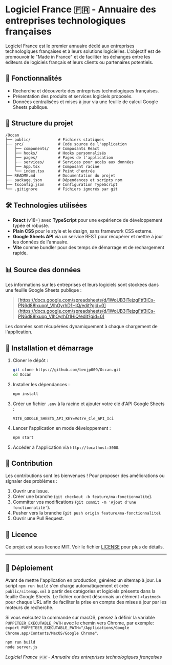 # Logiciel France 🇫🇷 - Annuaire des entreprises technologiques françaises

Logiciel France est le premier annuaire dédié aux entreprises technologiques françaises et à leurs solutions logicielles. L'objectif est de promouvoir le "Made in France" et de faciliter les échanges entre les éditeurs de logiciels français et leurs clients ou partenaires potentiels.

## 🚀 Fonctionnalités

* Recherche et découverte des entreprises technologiques françaises.
* Présentation des produits et services logiciels proposés.
* Données centralisées et mises à jour via une feuille de calcul Google Sheets publique.

## 📂 Structure du projet
 
```
/Occan
├── public/            # Fichiers statiques
├── src/               # Code source de l'application
│   ├── components/    # Composants React
│   ├── hooks/         # Hooks personnalisés
│   ├── pages/         # Pages de l'application
│   ├── services/      # Services pour accès aux données
│   ├── App.tsx        # Composant racine
│   └── index.tsx      # Point d'entrée
├── README.md          # Documentation du projet
├── package.json       # Dépendances et scripts npm
├── tsconfig.json      # Configuration TypeScript
└── .gitignore         # Fichiers ignorés par git
```

## 🛠️ Technologies utilisées

* **React** (v18+) avec **TypeScript** pour une expérience de développement typée et robuste.
* **Plain CSS** pour le style et le design, sans framework CSS externe.
* **Google Sheets API** via un service REST pour récupérer et mettre à jour les données de l'annuaire.
* **Vite** comme bundler pour des temps de démarrage et de rechargement rapide.

## 📊 Source des données

Les informations sur les entreprises et leurs logiciels sont stockées dans une feuille Google Sheets publique :

> [https://docs.google.com/spreadsheets/d/1WoUB3iTejzgFtf3iCs-PN6d88lxuop\_VlhOyrhD1HiQ/edit?gid=0](https://docs.google.com/spreadsheets/d/1WoUB3iTejzgFtf3iCs-PN6d88lxuop_VlhOyrhD1HiQ/edit?gid=0)

Les données sont récupérées dynamiquement à chaque chargement de l'application.

## 🔧 Installation et démarrage

1. Cloner le dépôt :

   ```bash
   git clone https://github.com/benjp009/Occan.git
   cd Occan
   ```
2. Installer les dépendances :

   ```bash
   npm install
   ```
3. Créer un fichier `.env` à la racine et ajouter votre clé d'API Google Sheets :

   ```env
   VITE_GOOGLE_SHEETS_API_KEY=Votre_Cle_API_Ici
   ```
4. Lancer l'application en mode développement :

   ```bash
   npm start

   ```
5. Accéder à l'application via `http://localhost:3000`.

## 🤝 Contribution

Les contributions sont les bienvenues ! Pour proposer des améliorations ou signaler des problèmes :

1. Ouvrir une issue.
2. Créer une branche (`git checkout -b feature/ma-fonctionnalite`).
3. Committer vos modifications (`git commit -m 'Ajout d'une fonctionnalité'`).
4. Pusher vers la branche (`git push origin feature/ma-fonctionnalite`).
5. Ouvrir une Pull Request.

## 📄 Licence

Ce projet est sous licence MIT. Voir le fichier [LICENSE](LICENSE) pour plus de détails.

---

## 🚀 Déploiement

Avant de mettre l'application en production, générez un sitemap à jour. Le script `npm run build` s'en charge automatiquement et crée `public/sitemap.xml` à partir des catégories et logiciels présents dans la feuille Google Sheets. Le fichier contient désormais un élément `<lastmod>` pour chaque URL afin de faciliter la prise en compte des mises à jour par les moteurs de recherche.

Si vous exécutez la commande sur macOS, pensez à définir la variable `PUPPETEER_EXECUTABLE_PATH` avec le chemin vers Chrome, par exemple:
`export PUPPETEER_EXECUTABLE_PATH="/Applications/Google Chrome.app/Contents/MacOS/Google Chrome"`.

```bash
npm run build
node server.js
```

*Logiciel France 🇫🇷 - Annuaire des entreprises technologiques françaises*
